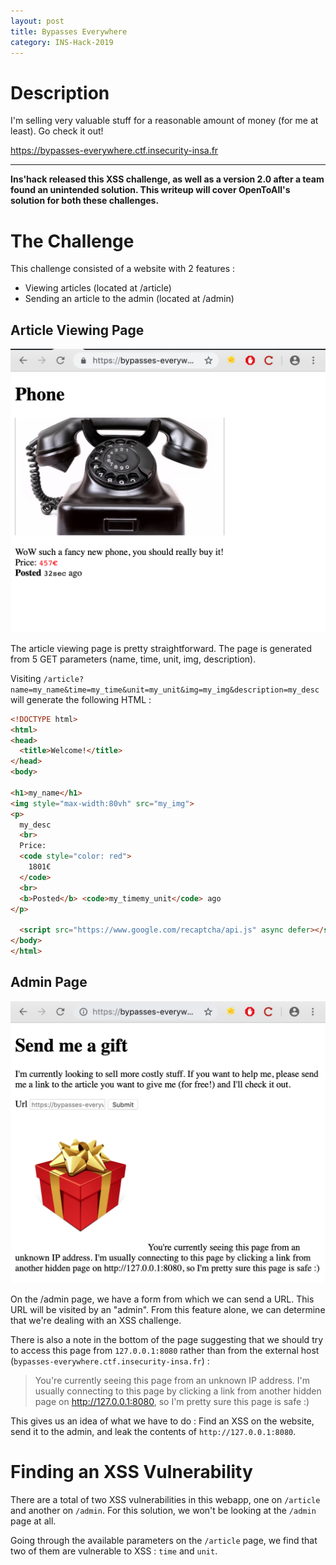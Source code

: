 ```yaml
---
layout: post
title: Bypasses Everywhere
category: INS-Hack-2019
---
```


# Description

I'm selling very valuable stuff for a reasonable amount of money (for me at least). Go check it out!

https://bypasses-everywhere.ctf.insecurity-insa.fr

---

**Ins'hack released this XSS challenge, as well as a version 2.0 after a team found an
unintended solution. This writeup will cover OpenToAll's solution for both these challenges.**

# The Challenge

This challenge consisted of a website with 2 features :
- Viewing articles (located at /article)
- Sending an article to the admin (located at /admin)

## Article Viewing Page

![article_page](/assets/img/inshack-2019/article_page.png)

The article viewing page is pretty straightforward. The page is generated from 5 GET parameters
(name, time, unit, img, description).

Visiting `/article?name=my_name&time=my_time&unit=my_unit&img=my_img&description=my_desc` will
generate the following HTML :

```html
<!DOCTYPE html>
<html>
<head>
  <title>Welcome!</title>
</head>
<body>

<h1>my_name</h1>
<img style="max-width:80vh" src="my_img">
<p>
  my_desc
  <br>
  Price:
  <code style="color: red">
    1801€
  </code>
  <br>
  <b>Posted</b> <code>my_timemy_unit</code> ago
</p>

  <script src="https://www.google.com/recaptcha/api.js" async defer></script>
</body>
</html>
```

## Admin Page

![admin_page](/assets/img/inshack-2019/admin_page.png)

On the /admin page, we have a form from which we can send a URL. This URL will
be visited by an "admin". From this feature alone, we can determine that we're dealing with
an XSS challenge.

There is also a note in the bottom of the page suggesting that we should try
to access this page from `127.0.0.1:8080` rather than from the external host
(`bypasses-everywhere.ctf.insecurity-insa.fr`) :

> You're currently seeing this page from an unknown IP address.
> I'm usually connecting to this page by clicking a link from another hidden page on http://127.0.0.1:8080, so I'm pretty sure this page is safe :)

This gives us an idea of what we have to do : Find an XSS on the website, send it to the admin,
and leak the contents of `http://127.0.0.1:8080`.

# Finding an XSS Vulnerability

There are a total of two XSS vulnerabilities in this webapp, one on `/article` and another on
`/admin`. For this solution, we won't be looking at the `/admin` page at all.

Going through the available parameters on the `/article` page, we find that two of them are
vulnerable to XSS : `time` and `unit`.


